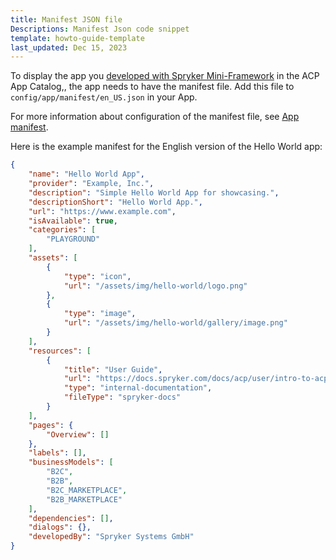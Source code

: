 ```yaml
---
title: Manifest JSON file
Descriptions: Manifest Json code snippet
template: howto-guide-template
last_updated: Dec 15, 2023
---
```

To display the app you [developed with Spryker Mini-Framework](/docs/acp/user/develop-an-app/develop-an-app.html) in the ACP App Catalog,, the app needs to have the manifest file. Add this file to `config/app/manifest/en_US.json` in your App.

For more information about configuration of the manifest file, see [App manifest](https://docs.spryker.com/docs/acp/user/develop-an-app/app-manifest.html).

Here is the example manifest for the English version of the Hello World app:

```json
{
    "name": "Hello World App",
    "provider": "Example, Inc.",
    "description": "Simple Hello World App for showcasing.",
    "descriptionShort": "Hello World App.",
    "url": "https://www.example.com",
    "isAvailable": true,
    "categories": [
        "PLAYGROUND"
    ],
    "assets": [
        {
            "type": "icon",
            "url": "/assets/img/hello-world/logo.png"
        },
        {
            "type": "image",
            "url": "/assets/img/hello-world/gallery/image.png"
        }
    ],
    "resources": [
        {
            "title": "User Guide",
            "url": "https://docs.spryker.com/docs/acp/user/intro-to-acp/acp-overview.html",
            "type": "internal-documentation",
            "fileType": "spryker-docs"
        }
    ],
    "pages": {
        "Overview": []
    },
    "labels": [],
    "businessModels": [
        "B2C",
        "B2B",
        "B2C_MARKETPLACE",
        "B2B_MARKETPLACE"
    ],
    "dependencies": [],
    "dialogs": {},
    "developedBy": "Spryker Systems GmbH"
}
```
